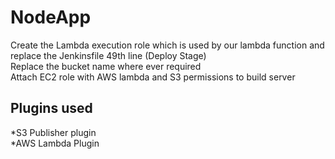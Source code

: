 # NodeApp
Create the Lambda execution role which is used by our lambda function and replace the Jenkinsfile 49th line (Deploy Stage)  <br />
Replace the bucket name where ever required <br />
Attach EC2 role with AWS lambda and S3 permissions to build server<br />

## Plugins used
*S3 Publisher plugin<br />
*AWS Lambda Plugin<br />
